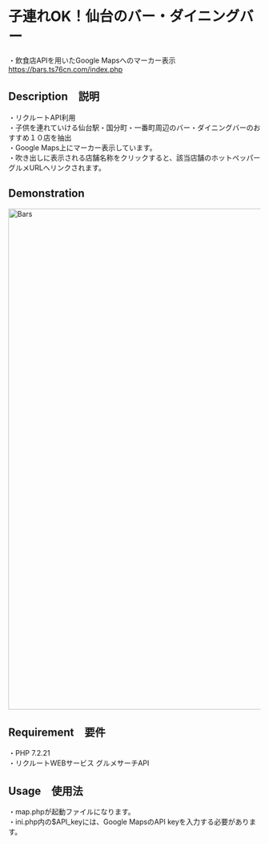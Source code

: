 # 子連れOK！仙台のバー・ダイニングバー
・飲食店APIを用いたGoogle Mapsへのマーカー表示
https://bars.ts76cn.com/index.php

## Description　説明
・リクルートAPI利用<br>
・子供を連れていける仙台駅・国分町・一番町周辺のバー・ダイニングバーのおすすめ１０店を抽出<br>
・Google Maps上にマーカー表示しています。<br>
・吹き出しに表示される店舗名称をクリックすると、該当店舗のホットペッパーグルメURLへリンクされます。

## Demonstration
<img width="998" alt="Bars" src="https://user-images.githubusercontent.com/55599388/76421992-dfb50880-63e7-11ea-92d3-0cc34ec36534.png"><br>

## Requirement　要件
・PHP 7.2.21<br>
・リクルートWEBサービス グルメサーチAPI

## Usage　使用法
・map.phpが起動ファイルになります。<br>
・ini.php内の$API_keyには、Google MapsのAPI keyを入力する必要があります。
